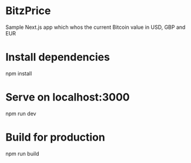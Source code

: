 # BitzPrice
 Sample Next.js app which whos the current Bitcoin value in USD, GBP and EUR

# Install dependencies
npm install

# Serve on localhost:3000
npm run dev

# Build for production
npm run build